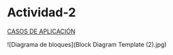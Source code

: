 # Actividad-2
[CASOS DE APLICACIÓN](https://docs.google.com/document/d/13Vl4ccL81vwAye6LPP8pWGUI6276tLQuAwgYtK-8EP0/edit?usp=sharing)

![Diagrama de bloques](Block Diagram Template (2).jpg)
